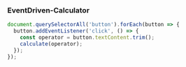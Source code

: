 ### EventDriven-Calculator

```javascript
document.querySelectorAll('button').forEach(button => {
  button.addEventListener('click', () => {
    const operator = button.textContent.trim();
    calculate(operator);
  });
});
```  
